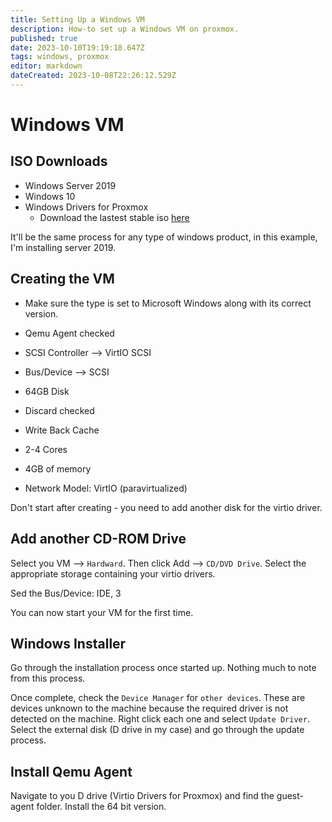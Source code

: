 ```yaml
---
title: Setting Up a Windows VM
description: How-to set up a Windows VM on proxmox.
published: true
date: 2023-10-10T19:19:18.647Z
tags: windows, proxmox
editor: markdown
dateCreated: 2023-10-08T22:26:12.529Z
---
```


# Windows VM


## ISO Downloads

- Windows Server 2019
- Windows 10
- Windows Drivers for Proxmox
	- Download the lastest stable iso [here](https://pve.proxmox.com/wiki/Windows_VirtIO_Drivers)

It'll be the same process for any type of windows product, in this example, I'm installing server 2019.

## Creating the VM

- Make sure the type is set to Microsoft Windows along with its correct version.

- Qemu Agent checked

- SCSI Controller --> VirtIO SCSI 

- Bus/Device --> SCSI

- 64GB Disk

- Discard checked

- Write Back Cache 

- 2-4 Cores

- 4GB of memory

- Network Model: VirtIO (paravirtualized)

Don't start after creating - you need to add another disk for the virtio driver. 

## Add another CD-ROM Drive

Select you VM --> `Hardward`. Then click Add --> `CD/DVD Drive`. Select the appropriate storage containing your virtio drivers. 

Sed the Bus/Device: IDE, 3

You can now start your VM for the first time.

## Windows Installer

Go through the installation process once started up. Nothing much to note from this process. 

Once complete, check the `Device Manager` for `other devices`. These are devices unknown to the machine because the required driver is not detected on the machine. Right click each one and select `Update Driver`. Select the external disk (D drive in my case) and go through the update process. 

## Install Qemu Agent

Navigate to you D drive (Virtio Drivers for Proxmox) and find the guest-agent folder. Install the 64 bit version. 


